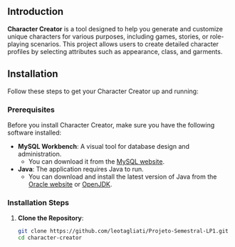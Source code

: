 ## Introduction

**Character Creator** is a tool designed to help you generate and customize unique characters for various purposes, including games, stories, or role-playing scenarios. This project allows users to create detailed character profiles by selecting attributes such as appearance, class, and garments.

## Installation

Follow these steps to get your Character Creator up and running:

### Prerequisites

Before you install Character Creator, make sure you have the following software installed:

- **MySQL Workbench**: A visual tool for database design and administration.
  - You can download it from the [MySQL website](https://dev.mysql.com/downloads/workbench/).
- **Java**: The application requires Java to run.
  - You can download and install the latest version of Java from the [Oracle website](https://www.oracle.com/java/technologies/javase-downloads.html) or [OpenJDK](https://openjdk.java.net/).

### Installation Steps

1. **Clone the Repository**:
   ```bash
   git clone https://github.com/leotagliati/Projeto-Semestral-LP1.git
   cd character-creator
   
